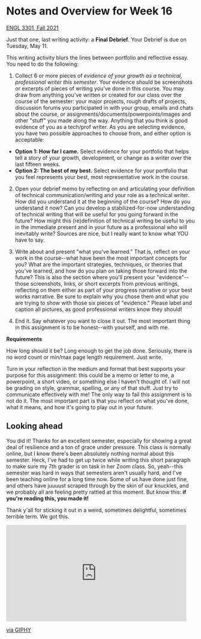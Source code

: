 # Notes and Overview for Week 16
[ENGL 3301, Fall 2021](../calendar.html)

Just that one, last writing activity: a **Final Debrief**. Your Debrief is due on Tuesday, May 11.

This writing activity blurs the lines between portfolio and reflective essay. You need to do the following:

1. Collect 6 or more pieces of *evidence of your growth as a technical, professional writer this semester*. Your evidence should be screenshots or excerpts of pieces of writing you've done in this course. You may draw from anything you've written or created for our class over the course of the semester: your major projects, rough drafts of projects, discussion forums you participated in with your group, emails and chats about the course, or assignments/documents/powerpoints/images and other "stuff" you made along the way. Anything that you think is good evidence of you as a tech/prof writer. As you are selecting evidence, you have two possible approaches to choose from, and either option is acceptable:
  - **Option 1: How far I came.** Select evidence for your portfolio that helps tell a story of your growth, development, or change as a writer over the last fifteen weeks.
  - **Option 2: The best of my best.** Select evidence for your portfolio that you feel represents your best, most representative work in the course.

2. Open your debrief memo by reflecting on and articulating your definition of technical communication/writing and your role as a technical writer. How did you understand it at the beginning of the course? How do you understand it now? Can you develop a stabilized-for-now understanding of technical writing that will be useful for you going forward in the future? How might this (re)definition of technical writing be useful to you in the immediate present and in your future as a professional who will inevitably write? Sources are nice, but I really want to know what YOU have to say.

3. Write about and present "what you've learned." That is, reflect on your work in the course--what have been the most important concepts for you? What are the important strategies, techniques, or theories that you've learned, and how do you plan on taking those forward into the future? This is also the section where you'll present your "evidence"--those screenshots, links, or short excerpts from previous writings, reflecting on them either as part of your progress narrative or your best works narrative. Be sure to explain why you chose them and what you are trying to show with those six pieces of "evidence." Please label and caption all pictures, as good professional writers know they should!

4. End it. Say whatever you want to close it out. The most important thing in this assignment is to be honest--with yourself, and with me.

**Requirements**

How long should it be? Long enough to get the job done. Seriously, there is no word count or min/max page length requirement. Just write.

Turn in your reflection in the medium and format that best supports your purpose for this assignment: this could be a memo or letter to me, a powerpoint, a short video, or something else I haven't thought of. I will not be grading on style, grammar, spelling, or any of that stuff. Just try to communicate effectively with me! The only way to fail this assignment is to not do it. The most important part is that you reflect on what you've done, what it means, and how it's going to play out in your future.

## Looking ahead

You did it! Thanks for an excellent semester, especially for showing a great deal of resilience and a ton of grace under pressure. This class is normally online, but I know there's been absolutely nothing normal about this semester. Heck, I've had to get up twice while writing this short paragraph to make sure my 7th grader is on task in her Zoom class. So, yeah--this semester was hard in ways that semesters aren't usually hard, and I've been teaching online for a long time now. Some of us have done just fine, and others have juuuust scraped through by the skin of our knuckles, and we probably all are feeling pretty rattled at this moment. But know this: **if you're reading this, you made it!**

Thank y'all for sticking it out in a weird, sometimes delightful, sometimes terrible term. We got this.

<iframe src="https://giphy.com/embed/REUVbs7EHiJig" width="480" height="256" frameBorder="0" class="giphy-embed" allowFullScreen></iframe><p><a href="https://giphy.com/gifs/nap-stress-anxiety-REUVbs7EHiJig">via GIPHY</a></p>
